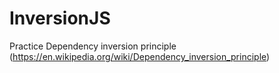 # InversionJS
Practice Dependency inversion principle (https://en.wikipedia.org/wiki/Dependency_inversion_principle)
